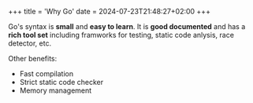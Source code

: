 +++
title = 'Why Go'
date = 2024-07-23T21:48:27+02:00
+++

Go's syntax is **small** and **easy to learn**. It is **good documented** and has a **rich tool set** including framworks for testing, static code anlysis, race detector, etc.

Other benefits:
- Fast compilation
- Strict static code checker
- Memory management